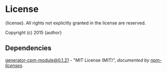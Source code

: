 # License

{license}. All rights not explicitly granted in the license are reserved.

Copyright (c) 2015 {author}

## Dependencies
[generator-cpm-module@0.1.21](&quot;https://github.com/Cellarise/generator-cpm-module&quot;) - &quot;MIT License (MIT)&quot;, 
*documented by [npm-licenses](http://github.com/AceMetrix/npm-license.git)*.
